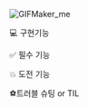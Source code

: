 ![GIFMaker_me](https://github.com/user-attachments/assets/93f294ff-28b2-45bd-9cbc-e4d82845fef6)

💻 구현기능

✅ 필수 기능

💥 도전 기능

⚽트러블 슈팅 or TIL
